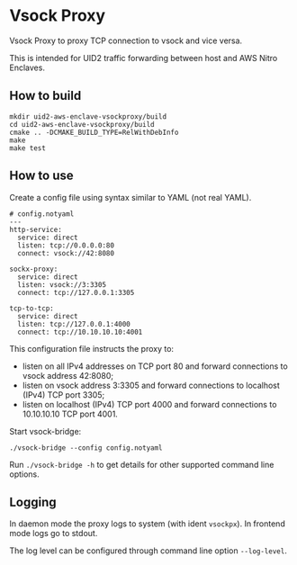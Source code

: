 # Vsock Proxy

Vsock Proxy to proxy TCP connection to vsock and vice versa.

This is intended for UID2 traffic forwarding between host and AWS Nitro Enclaves.

## How to build

```
mkdir uid2-aws-enclave-vsockproxy/build
cd uid2-aws-enclave-vsockproxy/build
cmake .. -DCMAKE_BUILD_TYPE=RelWithDebInfo
make
make test
```

## How to use

Create a config file using syntax similar to YAML (not real YAML).

```
# config.notyaml
---
http-service:
  service: direct
  listen: tcp://0.0.0.0:80
  connect: vsock://42:8080

sockx-proxy:
  service: direct
  listen: vsock://3:3305
  connect: tcp://127.0.0.1:3305

tcp-to-tcp:
  service: direct
  listen: tcp://127.0.0.1:4000
  connect: tcp://10.10.10.10:4001
```

This configuration file instructs the proxy to:
 - listen on all IPv4 addresses on TCP port 80 and forward connections to vsock address 42:8080;
 - listen on vsock address 3:3305 and forward connections to localhost (IPv4) TCP port 3305;
 - listen on localhost (IPv4) TCP port 4000 and forward connections to 10.10.10.10 TCP port 4001.

Start vsock-bridge:

```
./vsock-bridge --config config.notyaml
```

Run `./vsock-bridge -h` to get details for other supported command line options.

## Logging

In daemon mode the proxy logs to system (with ident `vsockpx`). In frontend mode logs go to stdout.

The log level can be configured through command line option `--log-level`.
